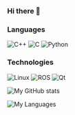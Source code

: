 ### Hi there 👋

### Languages

![C++](https://img.shields.io/badge/-C++-000?&logo=c%2b%2b&logoColor=00599C)
![C](https://img.shields.io/badge/-C-000?&logo=C)
![Python](https://img.shields.io/badge/-Python-000?&logo=Python)

### Technologies

![Linux](https://img.shields.io/badge/-Linux-000?&logo=Linux)
![ROS](https://img.shields.io/badge/-ROS-000?&logo=ROS)
![Qt](https://img.shields.io/badge/-Qt-000?&logo=Qt)


![My GitHub stats](https://github-readme-stats.vercel.app/api?username=frank1789)

![My Languages](https://github-readme-stats.vercel.app/api/top-langs?username=frank1789)

<!--
**frank1789/frank1789** is a ✨ _special_ ✨ repository because its `README.md` (this file) appears on your GitHub profile.

Here are some ideas to get you started:

- 🔭 I’m currently working on ...
- 🌱 I’m currently learning ...
- 👯 I’m looking to collaborate on ...
- 🤔 I’m looking for help with ...
- 💬 Ask me about ...
- 📫 How to reach me: ...
- 😄 Pronouns: ...
- ⚡ Fun fact: ...
-->
